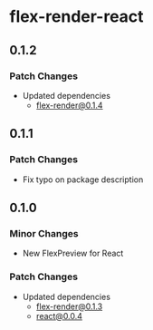 # flex-render-react

## 0.1.2

### Patch Changes

- Updated dependencies
  - flex-render@0.1.4

## 0.1.1

### Patch Changes

- Fix typo on package description

## 0.1.0

### Minor Changes

- New FlexPreview for React

### Patch Changes

- Updated dependencies
  - flex-render@0.1.3
  - react@0.0.4
